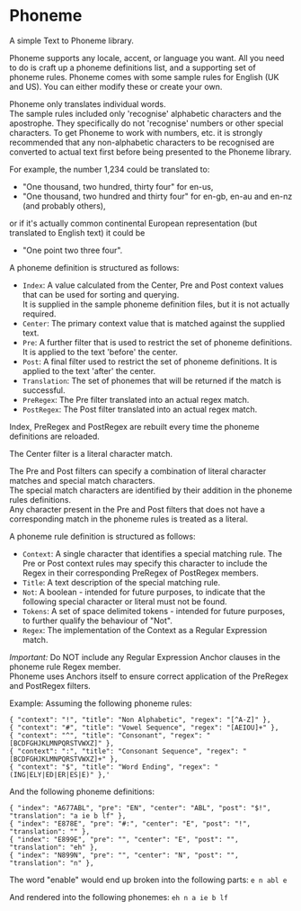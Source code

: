 Phoneme
=======

A simple Text to Phoneme library.

Phoneme supports any locale, accent, or language you want.  All you need to do is craft up a phoneme definitions list, and a supporting set of phoneme rules.
Phoneme comes with some sample rules for English (UK and US).  You can either modify these or create your own.

Phoneme only translates individual words.  
The sample rules included only 'recognise' alphabetic characters and the apostrophe.  They specifically do not 'recognise' numbers or other special characters.
To get Phoneme to work with numbers, etc. it is strongly recommended that any non-alphabetic characters to be recognised are converted to actual text first before being presented to the Phoneme library.  

For example, the number 1,234 could be translated to:

* "One thousand, two hundred, thirty four" for en-us, 
* "One thousand, two hundred and thirty four" for en-gb, en-au and en-nz (and probably others), 

or if it's actually common continental European representation (but translated to English text) it could be

* "One point two three four".

A phoneme definition is structured as follows:

* `Index`: A value calculated from the Center, Pre and Post context values that can be used for sorting and querying.  
It is supplied in the sample phoneme definition files, but it is not actually required.
* `Center`: The primary context value that is matched against the supplied text.
* `Pre`: A further filter that is used to restrict the set of phoneme definitions.  It is applied to the text 'before' the center.
* `Post`: A final filter used to restrict the set of phoneme definitions.  It is applied to the text 'after' the center.
* `Translation`: The set of phonemes that will be returned if the match is successful.
* `PreRegex`: The Pre filter translated into an actual regex match.
* `PostRegex`: The Post filter translated into an actual regex match.

Index, PreRegex and PostRegex are rebuilt every time the phoneme definitions are reloaded.

The Center filter is a literal character match.

The Pre and Post filters can specify a combination of literal character matches and special match characters.  
The special match characters are identified by their addition in the phoneme rules definitions.  
Any character present in the Pre and Post filters that does not have a corresponding match in the phoneme rules is treated as a literal.

A phoneme rule definition is structured as follows:

* `Context`: A single character that identifies a special matching rule.  The Pre or Post context rules may specify this character to include the Regex in their corresponding PreRegex of PostRegex members. 
* `Title`: A text description of the special matching rule.
* `Not`: A boolean - intended for future purposes, to indicate that the following special character or literal must not be found.
* `Tokens`: A set of space delimited tokens - intended for future purposes, to further qualify the behaviour of "Not".
* `Regex`: The implementation of the Context as a Regular Expression match.

*Important:* Do NOT include any Regular Expression Anchor clauses in the phoneme rule Regex member.  
Phoneme uses Anchors itself to ensure correct application of the PreRegex and PostRegex filters.

Example:
Assuming the following phoneme rules:
```
{ "context": "!", "title": "Non Alphabetic", "regex": "[^A-Z]" },
{ "context": "#", "title": "Vowel Sequence", "regex": "[AEIOU]+" },
{ "context": "^", "title": "Consonant", "regex": "[BCDFGHJKLMNPQRSTVWXZ]" },
{ "context": ":", "title": "Consonant Sequence", "regex": "[BCDFGHJKLMNPQRSTVWXZ]+" },
{ "context": "$", "title": "Word Ending", "regex": "(ING|ELY|ED|ER|ES|E)" },'
```
And the following phoneme definitions:
```
{ "index": "A677ABL", "pre": "EN", "center": "ABL", "post": "$!", "translation": "a ie b lf" },
{ "index": "E878E", "pre": "#:", "center": "E", "post": "!", "translation": "" },
{ "index": "E899E", "pre": "", "center": "E", "post": "", "translation": "eh" },
{ "index": "N899N", "pre": "", "center": "N", "post": "", "translation": "n" },
```
The word "enable" would end up broken into the following parts:
`e n abl e`

And rendered into the following phonemes:
`eh n a ie b lf`

